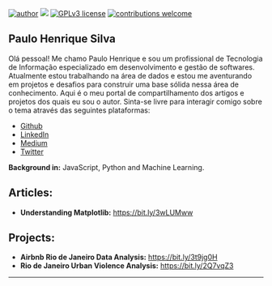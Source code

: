 [![author](https://img.shields.io/badge/author-paulohos06-orange)](https://www.linkedin.com/in/paulohos06/) [![](https://img.shields.io/badge/python-3.7+-blue.svg)](https://www.python.org/downloads/release/python-365/) [![GPLv3 license](https://img.shields.io/badge/License-GPLv3-blue.svg)](http://perso.crans.org/besson/LICENSE.html) [![contributions welcome](https://img.shields.io/badge/contributions-welcome-brightgreen.svg?style=flat)](https://github.com/paulohos06/data-science-portfolio/issues)

<p align="center">
</p>

## Paulo Henrique Silva

Olá pessoal! Me chamo Paulo Henrique e sou um profissional de Tecnologia de Informação especializado em desenvolvimento e gestão de softwares. Atualmente estou trabalhando na área de dados e estou me aventurando em projetos e desafios para construir uma base sólida nessa área de conhecimento. Aqui é o meu portal de compartilhamento dos artigos e projetos dos quais eu sou o autor. Sinta-se livre para interagir comigo sobre o tema através das seguintes plataformas:
* [Github](https://www.github.com/in/paulohos06/data-science-portfolio/issues)
* [LinkedIn](https://www.linkedin.com/in/paulohos06/)
* [Medium](https://medium.com/@paulohos06)
* [Twitter](https://www.twitter.com/paulohos06)

**Background in:** JavaScript, Python and Machine Learning.

## Articles:

* **Understanding Matplotlib:** https://bit.ly/3wLUMww

## Projects:

* **Airbnb Rio de Janeiro Data Analysis:** https://bit.ly/3t9jg0H
* **Rio de Janeiro Urban Violence Analysis:** https://bit.ly/2Q7vqZ3

---

